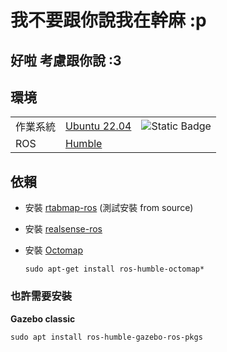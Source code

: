 # 我不要跟你說我在幹麻 :p

## 好啦 考慮跟你說 :3

## 環境
<table>
<tbody>
    <tr>
        <td>作業系統</td>
        <td>         
            <a href="https://releases.ubuntu.com/jammy/">Ubuntu 22.04</a>
        </td>
        <td>
            <img alt="Static Badge" src="https://img.shields.io/badge/build-passing-green">
        </td>
    </tr>
    <tr>
        <td>ROS</td>
        <td>         
            <a href="https://docs.ros.org/en/humble/index.html">Humble</a>
        </td>
    </tr>
</table>

## 依賴
- 安裝 [rtabmap-ros](https://github.com/introlab/rtabmap_ros)
    (測試安裝 from source)

- 安裝 [realsense-ros](https://github.com/IntelRealSense/realsense-ros)

- 安裝 [Octomap](https://github.com/OctoMap)
    ``` 
    sudo apt-get install ros-humble-octomap*

    ```


### 也許需要安裝
**Gazebo classic**
```
sudo apt install ros-humble-gazebo-ros-pkgs
```




